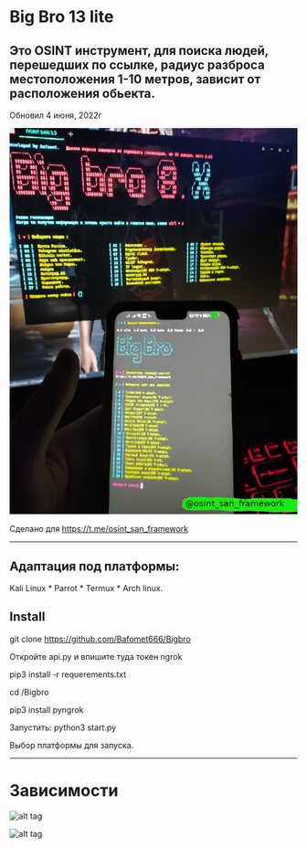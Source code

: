 # Big Bro 13 lite
## Это OSINT инструмент, для поиска людей, перешедших по ссылке, радиус разброса местоположения 1-10 метров, зависит от расположения обьекта.

 Обновил 4 июня, 2022г
 
![alt tag](https://github.com/Bafomet666/screen/blob/main/Big%20Bro%20logo.png)​

Сделано для https://t.me/osint_san_framework

---

## Адаптация под платформы:

Kali Linux * Parrot * Termux * Arch linux.

## Install

  git clone https://github.com/Bafomet666/Bigbro
  
  Откройте api.py и впишите туда токен ngrok

  pip3 install -r requerements.txt

  cd /Bigbro
  
  pip3 install pyngrok

  Запустить: python3 start.py
  
  Выбор платформы для запуска.


---

# Зависимости

![alt tag](https://camo.githubusercontent.com/d4d0378438eebbdfdf98948d518a47cb34bd241b3c836aaae47255a64f2c3bbe/68747470733a2f2f696d672e736869656c64732e696f2f62616467652f507974686f6e2d332e372532422d627269676874677265656e)

![alt tag](https://camo.githubusercontent.com/26043b6db7e2aee509448570c835702e9cd39397b53b18ac86b2b11090d08c26/68747470733a2f2f63646e2e737667706f726e2e636f6d2f6c6f676f732f707974686f6e2e737667)

